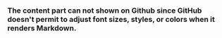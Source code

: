 
### The content part can not shown on Github since GitHub doesn't permit to adjust font sizes, styles, or colors when it renders Markdown. 
